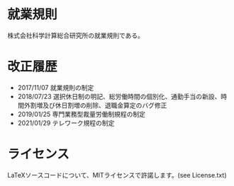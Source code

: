 # 就業規則
株式会社科学計算総合研究所の就業規則である。

# 改正履歴
* 2017/11/07 就業規則の制定
* 2018/07/23 選択休日制の明記、総労働時間の個別化、通勤手当の新設、時間外割増及び休日割増の削除、退職金算定のバグ修正
* 2019/01/25 専門業務型裁量労働制規程の制定
* 2021/01/29 テレワーク規程の制定

# ライセンス
LaTeXソースコードについて、MITライセンスで許諾します。(see License.txt)
